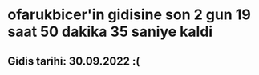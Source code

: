 # ofarukbicer'in gidisine son 2 gun 19 saat 50 dakika 35 saniye kaldi

## Gidis tarihi: 30.09.2022 :(